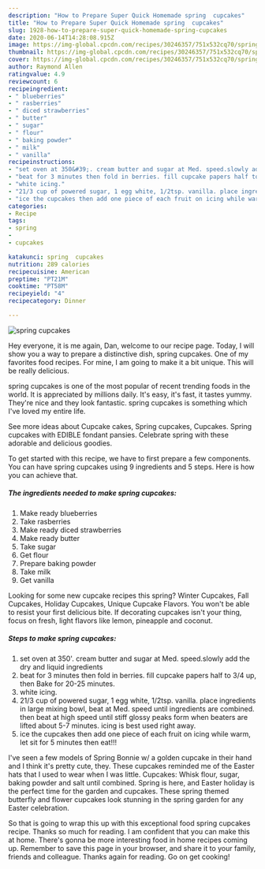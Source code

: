 ```yaml
---
description: "How to Prepare Super Quick Homemade spring  cupcakes"
title: "How to Prepare Super Quick Homemade spring  cupcakes"
slug: 1928-how-to-prepare-super-quick-homemade-spring-cupcakes
date: 2020-06-14T14:28:08.915Z
image: https://img-global.cpcdn.com/recipes/30246357/751x532cq70/spring-cupcakes-recipe-main-photo.jpg
thumbnail: https://img-global.cpcdn.com/recipes/30246357/751x532cq70/spring-cupcakes-recipe-main-photo.jpg
cover: https://img-global.cpcdn.com/recipes/30246357/751x532cq70/spring-cupcakes-recipe-main-photo.jpg
author: Raymond Allen
ratingvalue: 4.9
reviewcount: 6
recipeingredient:
- " blueberries"
- " rasberries"
- " diced strawberries"
- " butter"
- " sugar"
- " flour"
- " baking powder"
- " milk"
- " vanilla"
recipeinstructions:
- "set oven at 350&#39;. cream butter and sugar at Med. speed.slowly add the dry and liquid ingredients"
- "beat for 3 minutes then fold in berries. fill cupcake papers half to 3/4 up, then Bake for 20-25 minutes."
- "white icing."
- "21/3 cup of powered sugar, 1 egg white, 1/2tsp. vanilla. place ingredients in large mixing bowl, beat at Med. speed until ingredients are combined. then beat at high speed until stiff glossy peaks form when beaters are lifted about 5-7 minutes. icing is best used right away."
- "ice the cupcakes then add one piece of each fruit on icing while warm, let sit for 5 minutes then eat!!!"
categories:
- Recipe
tags:
- spring
- 
- cupcakes

katakunci: spring  cupcakes 
nutrition: 289 calories
recipecuisine: American
preptime: "PT21M"
cooktime: "PT58M"
recipeyield: "4"
recipecategory: Dinner

---
```



![spring  cupcakes](https://img-global.cpcdn.com/recipes/30246357/751x532cq70/spring-cupcakes-recipe-main-photo.jpg)

Hey everyone, it is me again, Dan, welcome to our recipe page. Today, I will show you a way to prepare a distinctive dish, spring  cupcakes. One of my favorites food recipes. For mine, I am going to make it a bit unique. This will be really delicious.

spring  cupcakes is one of the most popular of recent trending foods in the world. It is appreciated by millions daily. It's easy, it's fast, it tastes yummy. They're nice and they look fantastic. spring  cupcakes is something which I've loved my entire life.

See more ideas about Cupcake cakes, Spring cupcakes, Cupcakes. Spring cupcakes with EDIBLE fondant pansies. Celebrate spring with these adorable and delicious goodies.


To get started with this recipe, we have to first prepare a few components. You can have spring  cupcakes using 9 ingredients and 5 steps. Here is how you can achieve that.

<!--inarticleads1-->

##### The ingredients needed to make spring  cupcakes:

1. Make ready  blueberries
1. Take  rasberries
1. Make ready  diced strawberries
1. Make ready  butter
1. Take  sugar
1. Get  flour
1. Prepare  baking powder
1. Take  milk
1. Get  vanilla


Looking for some new cupcake recipes this spring? Winter Cupcakes, Fall Cupcakes, Holiday Cupcakes, Unique Cupcake Flavors. You won&#39;t be able to resist your first delicious bite. If decorating cupcakes isn&#39;t your thing, focus on fresh, light flavors like lemon, pineapple and coconut. 

<!--inarticleads2-->

##### Steps to make spring  cupcakes:

1. set oven at 350&#39;. cream butter and sugar at Med. speed.slowly add the dry and liquid ingredients
1. beat for 3 minutes then fold in berries. fill cupcake papers half to 3/4 up, then Bake for 20-25 minutes.
1. white icing.
1. 21/3 cup of powered sugar, 1 egg white, 1/2tsp. vanilla. place ingredients in large mixing bowl, beat at Med. speed until ingredients are combined. then beat at high speed until stiff glossy peaks form when beaters are lifted about 5-7 minutes. icing is best used right away.
1. ice the cupcakes then add one piece of each fruit on icing while warm, let sit for 5 minutes then eat!!!


I&#39;ve seen a few models of Spring Bonnie w/ a golden cupcake in their hand and I think it&#39;s pretty cute, they. These cupcakes reminded me of the Easter hats that I used to wear when I was little. Cupcakes: Whisk flour, sugar, baking powder and salt until combined. Spring is here, and Easter holiday is the perfect time for the garden and cupcakes. These spring themed butterfly and flower cupcakes look stunning in the spring garden for any Easter celebration. 

So that is going to wrap this up with this exceptional food spring  cupcakes recipe. Thanks so much for reading. I am confident that you can make this at home. There's gonna be more interesting food in home recipes coming up. Remember to save this page in your browser, and share it to your family, friends and colleague. Thanks again for reading. Go on get cooking!
